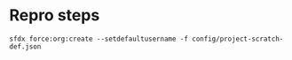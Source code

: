 # Repro steps
```shell
sfdx force:org:create --setdefaultusername -f config/project-scratch-def.json
```